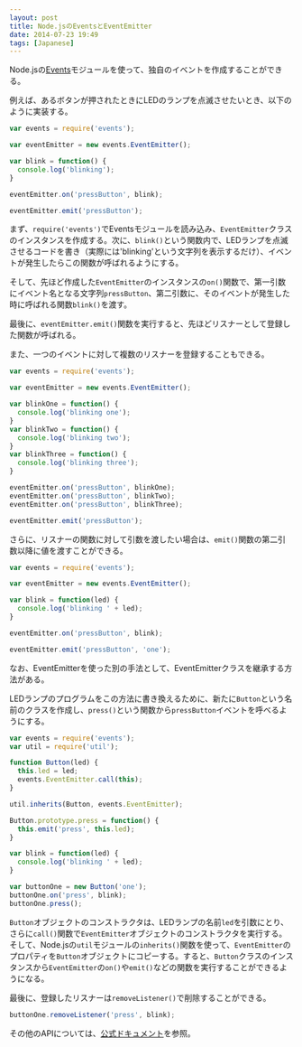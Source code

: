 ```yaml
---
layout: post
title: Node.jsのEventsとEventEmitter
date: 2014-07-23 19:49
tags: [Japanese]
---
```


Node.jsの[Events](http://nodejs.org/api/events.html)モジュールを使って、独自のイベントを作成することができる。

例えば、あるボタンが押されたときにLEDのランプを点滅させたいとき、以下のように実装する。

```js
var events = require('events');

var eventEmitter = new events.EventEmitter();

var blink = function() {
  console.log('blinking');
}

eventEmitter.on('pressButton', blink);

eventEmitter.emit('pressButton');
```

まず、`require('events')`でEventsモジュールを読み込み、`EventEmitter`クラスのインスタンスを作成する。次に、`blink()`という関数内で、LEDランプを点滅させるコードを書き（実際には'blinking'という文字列を表示するだけ）、イベントが発生したらこの関数が呼ばれるようにする。

そして、先ほど作成した`EventEmitter`のインスタンスの`on()`関数で、第一引数にイベント名となる文字列`pressButton`、第二引数に、そのイベントが発生した時に呼ばれる関数`blink()`を渡す。

最後に、`eventEmitter.emit()`関数を実行すると、先ほどリスナーとして登録した関数が呼ばれる。

また、一つのイベントに対して複数のリスナーを登録することもできる。

```js
var events = require('events');

var eventEmitter = new events.EventEmitter();

var blinkOne = function() {
  console.log('blinking one');
}
var blinkTwo = function() {
  console.log('blinking two');
}
var blinkThree = function() {
  console.log('blinking three');
}

eventEmitter.on('pressButton', blinkOne);
eventEmitter.on('pressButton', blinkTwo);
eventEmitter.on('pressButton', blinkThree);

eventEmitter.emit('pressButton');
```

さらに、リスナーの関数に対して引数を渡したい場合は、`emit()`関数の第二引数以降に値を渡すことができる。

```js
var events = require('events');

var eventEmitter = new events.EventEmitter();

var blink = function(led) {
  console.log('blinking ' + led);
}

eventEmitter.on('pressButton', blink);

eventEmitter.emit('pressButton', 'one');
```

なお、EventEmitterを使った別の手法として、EventEmitterクラスを継承する方法がある。

LEDランプのプログラムをこの方法に書き換えるために、新たに`Button`という名前のクラスを作成し、`press()`という関数から`pressButton`イベントを呼べるようにする。

```js
var events = require('events');
var util = require('util');

function Button(led) {
  this.led = led;
  events.EventEmitter.call(this);
}

util.inherits(Button, events.EventEmitter);

Button.prototype.press = function() {
  this.emit('press', this.led);
}

var blink = function(led) {
  console.log('blinking ' + led);
}

var buttonOne = new Button('one');
buttonOne.on('press', blink);
buttonOne.press();
```

`Button`オブジェクトのコンストラクタは、LEDランプの名前`led`を引数にとり、さらに`call()`関数で`EventEmitter`オブジェクトのコンストラクタを実行する。そして、Node.jsの`util`モジュールの`inherits()`関数を使って、`EventEmitter`のプロパティを`Button`オブジェクトにコピーする。すると、`Button`クラスのインスタンスから`EventEmitter`の`on()`や`emit()`などの関数を実行することができるようになる。


最後に、登録したリスナーは`removeListener()`で削除することができる。

```js
buttonOne.removeListener('press', blink);
```

その他のAPIについては、[公式ドキュメント](http://nodejs.org/api/events.html)を参照。


